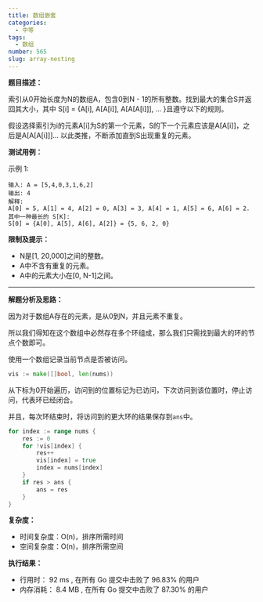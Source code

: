```yaml
---
title: 数组嵌套
categories:
  - 中等
tags:
  - 数组
number: 565
slug: array-nesting
---
```


**题目描述：**

索引从0开始长度为N的数组A，包含0到N - 1的所有整数。找到最大的集合S并返回其大小，其中 S[i] = {A[i], A[A[i]], A[A[A[i]]], ... }且遵守以下的规则。

假设选择索引为i的元素A[i]为S的第一个元素，S的下一个元素应该是A[A[i]]，之后是A[A[A[i]]]... 以此类推，不断添加直到S出现重复的元素。


**测试用例：**

示例 1:
```
输入: A = [5,4,0,3,1,6,2]
输出: 4
解释:
A[0] = 5, A[1] = 4, A[2] = 0, A[3] = 3, A[4] = 1, A[5] = 6, A[6] = 2.
其中一种最长的 S[K]:
S[0] = {A[0], A[5], A[6], A[2]} = {5, 6, 2, 0}
```
**限制及提示：**
- N是[1, 20,000]之间的整数。
- A中不含有重复的元素。
- A中的元素大小在[0, N-1]之间。

---
**解题分析及思路：**

因为对于数组A存在的元素，是从0到N，并且元素不重复。

所以我们得知在这个数组中必然存在多个环组成，那么我们只需找到最大的环的节点个数即可。

使用一个数组记录当前节点是否被访问。
```go
vis := make([]bool, len(nums))
```

从下标为0开始遍历，访问到的位置标记为已访问，下次访问到该位置时，停止访问，代表环已经闭合。

并且，每次环结束时，将访问到的更大环的结果保存到`ans`中。
```go
for index := range nums {
    res := 0
    for !vis[index] {
        res++
        vis[index] = true
        index = nums[index]
    }
    if res > ans {
		ans = res
    }
}
```

**复杂度：**
- 时间复杂度：O(n)，排序所需时间
- 空间复杂度：O(n)，排序所需空间

**执行结果：**

- 行用时： 92 ms , 在所有 Go 提交中击败了 96.83% 的用户
- 内存消耗： 8.4 MB , 在所有 Go 提交中击败了 87.30% 的用户
